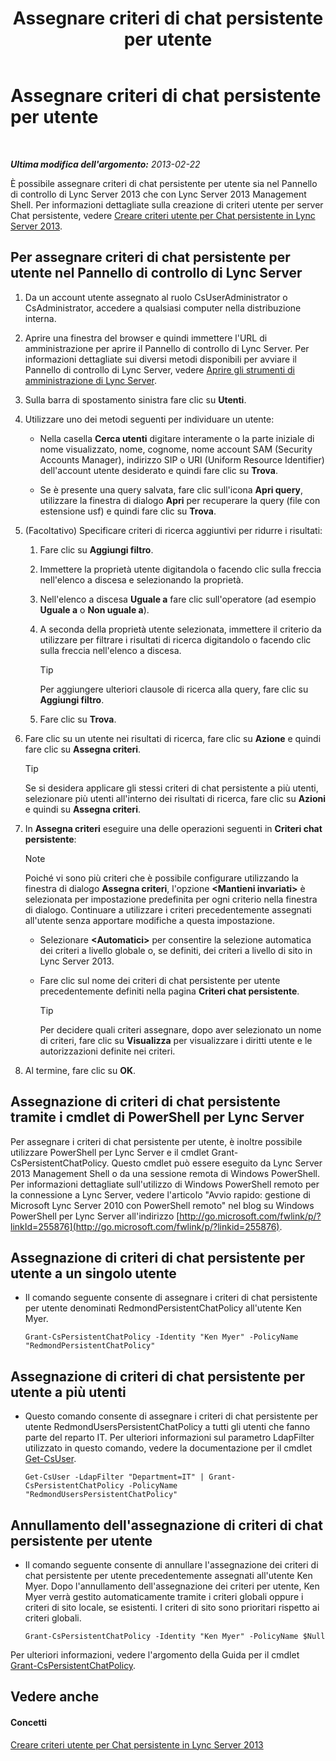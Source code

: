 ﻿---
title: Assegnare criteri di chat persistente per utente
TOCTitle: Assegnare criteri di chat persistente per utente
ms:assetid: e22168f2-fde1-4f0a-b194-1fc881436822
ms:mtpsurl: https://technet.microsoft.com/it-it/library/JJ721908(v=OCS.15)
ms:contentKeyID: 49887788
ms.date: 08/24/2015
mtps_version: v=OCS.15
ms.translationtype: HT
---

# Assegnare criteri di chat persistente per utente

 

_**Ultima modifica dell'argomento:** 2013-02-22_

È possibile assegnare criteri di chat persistente per utente sia nel Pannello di controllo di Lync Server 2013 che con Lync Server 2013 Management Shell. Per informazioni dettagliate sulla creazione di criteri utente per server Chat persistente, vedere [Creare criteri utente per Chat persistente in Lync Server 2013](lync-server-2013-create-a-user-policy-for-persistent-chat.md).

## Per assegnare criteri di chat persistente per utente nel Pannello di controllo di Lync Server

1.  Da un account utente assegnato al ruolo CsUserAdministrator o CsAdministrator, accedere a qualsiasi computer nella distribuzione interna.

2.  Aprire una finestra del browser e quindi immettere l'URL di amministrazione per aprire il Pannello di controllo di Lync Server. Per informazioni dettagliate sui diversi metodi disponibili per avviare il Pannello di controllo di Lync Server, vedere [Aprire gli strumenti di amministrazione di Lync Server](lync-server-2013-open-lync-server-administrative-tools.md).

3.  Sulla barra di spostamento sinistra fare clic su **Utenti**.

4.  Utilizzare uno dei metodi seguenti per individuare un utente:
    
      - Nella casella **Cerca utenti** digitare interamente o la parte iniziale di nome visualizzato, nome, cognome, nome account SAM (Security Accounts Manager), indirizzo SIP o URI (Uniform Resource Identifier) dell'account utente desiderato e quindi fare clic su **Trova**.
    
      - Se è presente una query salvata, fare clic sull'icona **Apri query**, utilizzare la finestra di dialogo **Apri** per recuperare la query (file con estensione usf) e quindi fare clic su **Trova**.

5.  (Facoltativo) Specificare criteri di ricerca aggiuntivi per ridurre i risultati:
    
    1.  Fare clic su **Aggiungi filtro**.
    
    2.  Immettere la proprietà utente digitandola o facendo clic sulla freccia nell'elenco a discesa e selezionando la proprietà.
    
    3.  Nell'elenco a discesa **Uguale a** fare clic sull'operatore (ad esempio **Uguale a** o **Non uguale a**).
    
    4.  A seconda della proprietà utente selezionata, immettere il criterio da utilizzare per filtrare i risultati di ricerca digitandolo o facendo clic sulla freccia nell'elenco a discesa.
        
        > [!tip]  
        > Per aggiungere ulteriori clausole di ricerca alla query, fare clic su <strong>Aggiungi filtro</strong>.    
    5.  Fare clic su **Trova**.

6.  Fare clic su un utente nei risultati di ricerca, fare clic su **Azione** e quindi fare clic su **Assegna criteri**.
    
    > [!tip]  
    > Se si desidera applicare gli stessi criteri di chat persistente a più utenti, selezionare più utenti all'interno dei risultati di ricerca, fare clic su <strong>Azioni</strong> e quindi su <strong>Assegna criteri</strong>.

7.  In **Assegna criteri** eseguire una delle operazioni seguenti in **Criteri chat persistente**:
    

    > [!NOTE]
    > Poiché vi sono più criteri che è possibile configurare utilizzando la finestra di dialogo <STRONG>Assegna criteri</STRONG>, l'opzione <STRONG>&lt;Mantieni invariati&gt;</STRONG> è selezionata per impostazione predefinita per ogni criterio nella finestra di dialogo. Continuare a utilizzare i criteri precedentemente assegnati all'utente senza apportare modifiche a questa impostazione.

    
      - Selezionare **\<Automatici\>** per consentire la selezione automatica dei criteri a livello globale o, se definiti, dei criteri a livello di sito in Lync Server 2013.
    
      - Fare clic sul nome dei criteri di chat persistente per utente precedentemente definiti nella pagina **Criteri chat persistente**.
        
        > [!tip]  
        > Per decidere quali criteri assegnare, dopo aver selezionato un nome di criteri, fare clic su <strong>Visualizza</strong> per visualizzare i diritti utente e le autorizzazioni definite nei criteri.

8.  Al termine, fare clic su **OK**.

## Assegnazione di criteri di chat persistente tramite i cmdlet di PowerShell per Lync Server

Per assegnare i criteri di chat persistente per utente, è inoltre possibile utilizzare PowerShell per Lync Server e il cmdlet Grant-CsPersistentChatPolicy. Questo cmdlet può essere eseguito da Lync Server 2013 Management Shell o da una sessione remota di Windows PowerShell. Per informazioni dettagliate sull'utilizzo di Windows PowerShell remoto per la connessione a Lync Server, vedere l'articolo "Avvio rapido: gestione di Microsoft Lync Server 2010 con PowerShell remoto" nel blog su Windows PowerShell per Lync Server all'indirizzo [http://go.microsoft.com/fwlink/p/?linkId=255876](http://go.microsoft.com/fwlink/p/?linkid=255876).

## Assegnazione di criteri di chat persistente per utente a un singolo utente

  - Il comando seguente consente di assegnare i criteri di chat persistente per utente denominati RedmondPersistentChatPolicy all'utente Ken Myer.
    
        Grant-CsPersistentChatPolicy -Identity "Ken Myer" -PolicyName "RedmondPersistentChatPolicy"

## Assegnazione di criteri di chat persistente per utente a più utenti

  - Questo comando consente di assegnare i criteri di chat persistente per utente RedmondUsersPersistentChatPolicy a tutti gli utenti che fanno parte del reparto IT. Per ulteriori informazioni sul parametro LdapFilter utilizzato in questo comando, vedere la documentazione per il cmdlet [Get-CsUser](https://docs.microsoft.com/en-us/powershell/module/skype/Get-CsUser).
    
        Get-CsUser -LdapFilter "Department=IT" | Grant-CsPersistentChatPolicy -PolicyName "RedmondUsersPersistentChatPolicy"

## Annullamento dell'assegnazione di criteri di chat persistente per utente

  - Il comando seguente consente di annullare l'assegnazione dei criteri di chat persistente per utente precedentemente assegnati all'utente Ken Myer. Dopo l'annullamento dell'assegnazione dei criteri per utente, Ken Myer verrà gestito automaticamente tramite i criteri globali oppure i criteri di sito locale, se esistenti. I criteri di sito sono prioritari rispetto ai criteri globali.
    
        Grant-CsPersistentChatPolicy -Identity "Ken Myer" -PolicyName $Null

Per ulteriori informazioni, vedere l'argomento della Guida per il cmdlet [Grant-CsPersistentChatPolicy](https://docs.microsoft.com/en-us/powershell/module/skype/Grant-CsPersistentChatPolicy).

## Vedere anche

#### Concetti

[Creare criteri utente per Chat persistente in Lync Server 2013](lync-server-2013-create-a-user-policy-for-persistent-chat.md)

